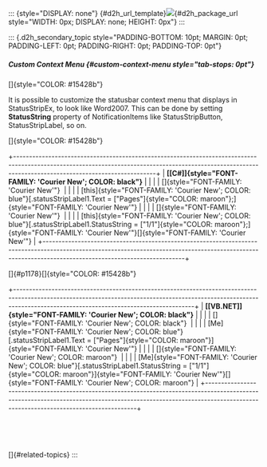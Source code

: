 ::: {style="DISPLAY: none"}
[](ms-xhelp:///?Id=d2h_url_template){#d2h_url_template}![](!package_url!){#d2h_package_url style="WIDTH: 0px; DISPLAY: none; HEIGHT: 0px"}
:::

::: {.d2h_secondary_topic style="PADDING-BOTTOM: 10pt; MARGIN: 0pt; PADDING-LEFT: 0pt; PADDING-RIGHT: 0pt; PADDING-TOP: 0pt"}
##### Custom Context Menu {#custom-context-menu style="tab-stops: 0pt"}

[]{style="COLOR: #15428b"} 

It is possible to customize the statusbar context menu that displays in StatusStripEx, to look like Word2007. This can be done by setting **StatusString** property of NotificationItems like StatusStripButton, StatusStripLabel, so on.

[]{style="COLOR: #15428b"} 

+--------------------------------------------------------------------------------------------------------------------------------------------------------------------------------------------------------+
| **[\[C#\]]{style="FONT-FAMILY: 'Courier New'; COLOR: black"}**                                                                                                                                         |
|                                                                                                                                                                                                        |
| []{style="FONT-FAMILY: 'Courier New'"}                                                                                                                                                                 |
|                                                                                                                                                                                                        |
| [this]{style="FONT-FAMILY: 'Courier New'; COLOR: blue"}[.statusStripLabel1.Text = [\"Pages\"]{style="COLOR: maroon"};]{style="FONT-FAMILY: 'Courier New'"}                                             |
|                                                                                                                                                                                                        |
| []{style="FONT-FAMILY: 'Courier New'"}                                                                                                                                                                 |
|                                                                                                                                                                                                        |
| [this]{style="FONT-FAMILY: 'Courier New'; COLOR: blue"}[.statusStripLabel1.StatusString = [\"1/1\"]{style="COLOR: maroon"};]{style="FONT-FAMILY: 'Courier New'"}[]{style="FONT-FAMILY: 'Courier New'"} |
+--------------------------------------------------------------------------------------------------------------------------------------------------------------------------------------------------------+

[]{#p1178}[]{style="COLOR: #15428b"} 

+--------------------------------------------------------------------------------------------------------------------------------------------------------------------------------------------------------------------+
| **[\[VB.NET\]]{style="FONT-FAMILY: 'Courier New'; COLOR: black"}**                                                                                                                                                 |
|                                                                                                                                                                                                                    |
| []{style="FONT-FAMILY: 'Courier New'; COLOR: black"}                                                                                                                                                               |
|                                                                                                                                                                                                                    |
| [Me]{style="FONT-FAMILY: 'Courier New'; COLOR: blue"}[.statusStripLabel1.Text = [\"Pages\"]{style="COLOR: maroon"}]{style="FONT-FAMILY: 'Courier New'"}                                                            |
|                                                                                                                                                                                                                    |
| []{style="FONT-FAMILY: 'Courier New'; COLOR: maroon"}                                                                                                                                                              |
|                                                                                                                                                                                                                    |
| [Me]{style="FONT-FAMILY: 'Courier New'; COLOR: blue"}[.statusStripLabel1.StatusString = [\"1/1\"]{style="COLOR: maroon"}]{style="FONT-FAMILY: 'Courier New'"}[]{style="FONT-FAMILY: 'Courier New'; COLOR: maroon"} |
+--------------------------------------------------------------------------------------------------------------------------------------------------------------------------------------------------------------------+

 

 

[]{#related-topics}
:::
